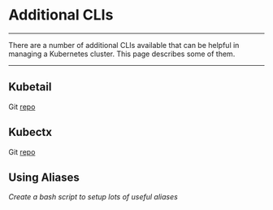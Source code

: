 # Additional CLIs

---

There are a number of additional CLIs available that can be helpful in managing a Kubernetes cluster.  This page describes some of them.

---

## Kubetail

Git [repo](https://github.com/johanhaleby/kubetail)


## Kubectx

Git [repo](https://github.com/ahmetb/kubectx)



## Using Aliases

*Create a bash script to setup lots of useful aliases*